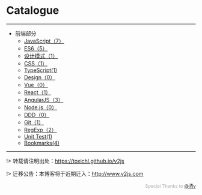 # Catalogue

---

- 前端部分
	- [JavaScript（7）](/JavaScript/)
	- [ES6（5）](/ES6/)
	- [设计模式（1）](/DesignPattern/)
	- [CSS（1）](/CSS/)
	- [TypeScript(1)](/TypeScript/)
	- [Design（0）](/Design/)
	- [Vue（0）](/Vue/)
	- [React（1）](/React/)
	- [AngularJS（3）](/AngularJS/)
	- [Node.js（0）](/Node/)
	- [DDD（0）](/DDD/)
	- [Git（1）](/Git/)
	- [RegExp（2）](/RegExp/)
	- [Unit Test(1)](/UnitTest/)
	- [Bookmarks(4)](/Bookmarks/)

---

!> 转载请注明出处：https://toxichl.github.io/v2js

!> 迁移公告：本博客将于近期迁入：http://www.v2js.com

<div style="color:#aaa; font-size: 12px; text-align: right">Special Thanks to <a href="https://github.com/QingWei-Li">@清v</a></div> 






